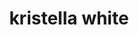 ---
title: "kristella white"
index: "4262"
size: "312cm x 152cm x 20mm"
description: "Powierzchnie kwarcowe są łatwe do czyszczenia i mają na celu poprawienie jakości życia. Są zawsze higieniczne ze względu na swoją odporną na plamy strukturę i wymagają bardzo małej konserwacji. Nie potrzebują żadnych chemicznych środków ochronnych ani środków do polerowania, ponieważ chronią swój naturalny błyszczący wygląd przez długi czas."
thumbnail: ../../assets/images/surfaces/kristella-white-4262/kristella-white-thumbnail.jpg
featuredImage: ../../assets/images/surfaces/kristella-white-4262/kristella-white-featured.jpg
---